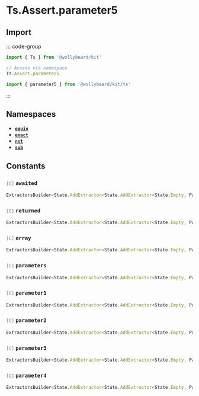 # Ts.Assert.parameter5

## Import

::: code-group

```typescript [Namespace]
import { Ts } from '@wollybeard/kit'

// Access via namespace
Ts.Assert.parameter5
```

```typescript [Barrel]
import { parameter5 } from '@wollybeard/kit/ts'
```

:::

## Namespaces

- [**`equiv`**](/api/ts/assert/parameter5/equiv)
- [**`exact`**](/api/ts/assert/parameter5/exact)
- [**`not`**](/api/ts/assert/parameter5/not)
- [**`sub`**](/api/ts/assert/parameter5/sub)

## Constants

### <span style="opacity: 0.6; font-weight: normal; font-size: 0.85em;">`[C]`</span> `awaited`

```typescript
ExtractorsBuilder<State.AddExtractor<State.AddExtractor<State.Empty, Parameter5>, Awaited$>>
```

<SourceLink href="https://github.com/jasonkuhrt/kit/blob/main/./src/utils/ts/assert/builder-generated/parameter5/$$.ts#L11" />

### <span style="opacity: 0.6; font-weight: normal; font-size: 0.85em;">`[C]`</span> `returned`

```typescript
ExtractorsBuilder<State.AddExtractor<State.AddExtractor<State.Empty, Parameter5>, Returned>>
```

<SourceLink href="https://github.com/jasonkuhrt/kit/blob/main/./src/utils/ts/assert/builder-generated/parameter5/$$.ts#L12" />

### <span style="opacity: 0.6; font-weight: normal; font-size: 0.85em;">`[C]`</span> `array`

```typescript
ExtractorsBuilder<State.AddExtractor<State.AddExtractor<State.Empty, Parameter5>, ArrayElement>>
```

<SourceLink href="https://github.com/jasonkuhrt/kit/blob/main/./src/utils/ts/assert/builder-generated/parameter5/$$.ts#L13" />

### <span style="opacity: 0.6; font-weight: normal; font-size: 0.85em;">`[C]`</span> `parameters`

```typescript
ExtractorsBuilder<State.AddExtractor<State.AddExtractor<State.Empty, Parameter5>, Parameters$>>
```

<SourceLink href="https://github.com/jasonkuhrt/kit/blob/main/./src/utils/ts/assert/builder-generated/parameter5/$$.ts#L14" />

### <span style="opacity: 0.6; font-weight: normal; font-size: 0.85em;">`[C]`</span> `parameter1`

```typescript
ExtractorsBuilder<State.AddExtractor<State.AddExtractor<State.Empty, Parameter5>, Parameter1>>
```

<SourceLink href="https://github.com/jasonkuhrt/kit/blob/main/./src/utils/ts/assert/builder-generated/parameter5/$$.ts#L15" />

### <span style="opacity: 0.6; font-weight: normal; font-size: 0.85em;">`[C]`</span> `parameter2`

```typescript
ExtractorsBuilder<State.AddExtractor<State.AddExtractor<State.Empty, Parameter5>, Parameter2>>
```

<SourceLink href="https://github.com/jasonkuhrt/kit/blob/main/./src/utils/ts/assert/builder-generated/parameter5/$$.ts#L16" />

### <span style="opacity: 0.6; font-weight: normal; font-size: 0.85em;">`[C]`</span> `parameter3`

```typescript
ExtractorsBuilder<State.AddExtractor<State.AddExtractor<State.Empty, Parameter5>, Parameter3>>
```

<SourceLink href="https://github.com/jasonkuhrt/kit/blob/main/./src/utils/ts/assert/builder-generated/parameter5/$$.ts#L17" />

### <span style="opacity: 0.6; font-weight: normal; font-size: 0.85em;">`[C]`</span> `parameter4`

```typescript
ExtractorsBuilder<State.AddExtractor<State.AddExtractor<State.Empty, Parameter5>, Parameter4>>
```

<SourceLink href="https://github.com/jasonkuhrt/kit/blob/main/./src/utils/ts/assert/builder-generated/parameter5/$$.ts#L18" />

